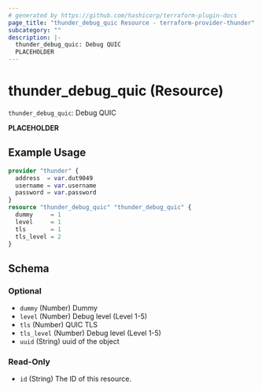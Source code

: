 ```yaml
---
# generated by https://github.com/hashicorp/terraform-plugin-docs
page_title: "thunder_debug_quic Resource - terraform-provider-thunder"
subcategory: ""
description: |-
  thunder_debug_quic: Debug QUIC
  PLACEHOLDER
---
```


# thunder_debug_quic (Resource)

`thunder_debug_quic`: Debug QUIC

__PLACEHOLDER__

## Example Usage

```terraform
provider "thunder" {
  address  = var.dut9049
  username = var.username
  password = var.password
}
resource "thunder_debug_quic" "thunder_debug_quic" {
  dummy     = 1
  level     = 1
  tls       = 1
  tls_level = 2
}
```

<!-- schema generated by tfplugindocs -->
## Schema

### Optional

- `dummy` (Number) Dummy
- `level` (Number) Debug level (Level 1-5)
- `tls` (Number) QUIC TLS
- `tls_level` (Number) Debug level (Level 1-5)
- `uuid` (String) uuid of the object

### Read-Only

- `id` (String) The ID of this resource.


